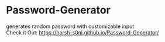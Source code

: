 # Password-Generator
generates random password with customizable input <br>
Check it Out: https://harsh-s0ni.github.io/Password-Generator/
